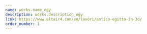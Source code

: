```yaml
---
name: works.name_egy
description: works.description_egy
link: https://www.altair4.com/en/lavori/antico-egitto-in-3d/
order_number: 1
---
```

